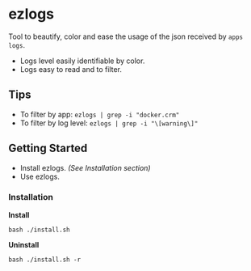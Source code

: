 # ezlogs
Tool to beautify, color and ease the usage of the json received by `apps logs`.

- Logs level easily identifiable by color.
- Logs easy to read and to filter.

## Tips
- To filter by app: `ezlogs | grep -i "docker.crm"`
- To filter by log level: `ezlogs | grep -i "\[warning\]"`

## Getting Started
- Install ezlogs. *(See Installation section)*
- Use ezlogs.

### Installation
__Install__
```
bash ./install.sh
```

__Uninstall__
```
bash ./install.sh -r
```
